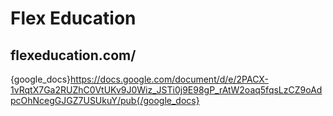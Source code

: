 # Flex Education 
## flexeducation.com/
{google_docs}https://docs.google.com/document/d/e/2PACX-1vRqtX7Ga2RUZhC0VtUKv9J0Wiz_JSTi0j9E98gP_rAtW2oaq5fqsLzCZ9oAdpcOhNcegGJGZ7USUkuY/pub{/google_docs}
